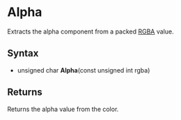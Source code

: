 # Alpha #
Extracts the alpha component from a packed [RGBA](RGBA.md) value.

## Syntax ##
- unsigned char **Alpha**(const unsigned int rgba)

## Returns ##
Returns the alpha value from the color.
